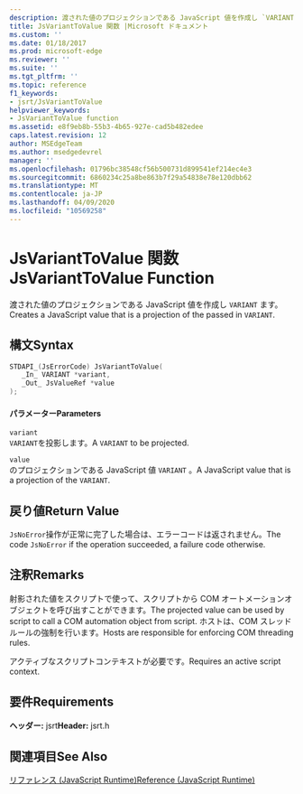 ```yaml
---
description: 渡された値のプロジェクションである JavaScript 値を作成し `VARIANT` ます。
title: JsVariantToValue 関数 |Microsoft ドキュメント
ms.custom: ''
ms.date: 01/18/2017
ms.prod: microsoft-edge
ms.reviewer: ''
ms.suite: ''
ms.tgt_pltfrm: ''
ms.topic: reference
f1_keywords:
- jsrt/JsVariantToValue
helpviewer_keywords:
- JsVariantToValue function
ms.assetid: e8f9eb8b-55b3-4b65-927e-cad5b482edee
caps.latest.revision: 12
author: MSEdgeTeam
ms.author: msedgedevrel
manager: ''
ms.openlocfilehash: 01796bc38548cf56b500731d899541ef214ec4e3
ms.sourcegitcommit: 6860234c25a8be863b7f29a54838e78e120dbb62
ms.translationtype: MT
ms.contentlocale: ja-JP
ms.lasthandoff: 04/09/2020
ms.locfileid: "10569258"
---
```

# <span data-ttu-id="480b6-103">JsVariantToValue 関数</span><span class="sxs-lookup"><span data-stu-id="480b6-103">JsVariantToValue Function</span></span>
<span data-ttu-id="480b6-104">渡された値のプロジェクションである JavaScript 値を作成し `VARIANT` ます。</span><span class="sxs-lookup"><span data-stu-id="480b6-104">Creates a JavaScript value that is a projection of the passed in `VARIANT`.</span></span>  
  
## <span data-ttu-id="480b6-105">構文</span><span class="sxs-lookup"><span data-stu-id="480b6-105">Syntax</span></span>  
  
```cpp  
STDAPI_(JsErrorCode) JsVariantToValue(  
   _In_ VARIANT *variant,  
   _Out_ JsValueRef *value  
);  
```  
  
#### <span data-ttu-id="480b6-106">パラメーター</span><span class="sxs-lookup"><span data-stu-id="480b6-106">Parameters</span></span>  
 `variant`  
 <span data-ttu-id="480b6-107">`VARIANT`を投影します。</span><span class="sxs-lookup"><span data-stu-id="480b6-107">A `VARIANT` to be projected.</span></span>  
  
 `value`  
 <span data-ttu-id="480b6-108">のプロジェクションである JavaScript 値 `VARIANT` 。</span><span class="sxs-lookup"><span data-stu-id="480b6-108">A JavaScript value that is a projection of the `VARIANT`.</span></span>  
  
## <span data-ttu-id="480b6-109">戻り値</span><span class="sxs-lookup"><span data-stu-id="480b6-109">Return Value</span></span>  
 <span data-ttu-id="480b6-110">`JsNoError`操作が正常に完了した場合は、エラーコードは返されません。</span><span class="sxs-lookup"><span data-stu-id="480b6-110">The code `JsNoError` if the operation succeeded, a failure code otherwise.</span></span>  
  
## <span data-ttu-id="480b6-111">注釈</span><span class="sxs-lookup"><span data-stu-id="480b6-111">Remarks</span></span>  
 <span data-ttu-id="480b6-112">射影された値をスクリプトで使って、スクリプトから COM オートメーションオブジェクトを呼び出すことができます。</span><span class="sxs-lookup"><span data-stu-id="480b6-112">The projected value can be used by script to call a COM automation object from script.</span></span> <span data-ttu-id="480b6-113">ホストは、COM スレッドルールの強制を行います。</span><span class="sxs-lookup"><span data-stu-id="480b6-113">Hosts are responsible for enforcing COM threading rules.</span></span>  
  
 <span data-ttu-id="480b6-114">アクティブなスクリプトコンテキストが必要です。</span><span class="sxs-lookup"><span data-stu-id="480b6-114">Requires an active script context.</span></span>  
  
## <span data-ttu-id="480b6-115">要件</span><span class="sxs-lookup"><span data-stu-id="480b6-115">Requirements</span></span>  
 <span data-ttu-id="480b6-116">**ヘッダー:** jsrt</span><span class="sxs-lookup"><span data-stu-id="480b6-116">**Header:** jsrt.h</span></span>  
  
## <span data-ttu-id="480b6-117">関連項目</span><span class="sxs-lookup"><span data-stu-id="480b6-117">See Also</span></span>  
 [<span data-ttu-id="480b6-118">リファレンス (JavaScript Runtime)</span><span class="sxs-lookup"><span data-stu-id="480b6-118">Reference (JavaScript Runtime)</span></span>](../chakra-hosting/reference-javascript-runtime.md)